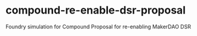 # compound-re-enable-dsr-proposal
Foundry simulation for Compound Proposal for re-enabling MakerDAO DSR
